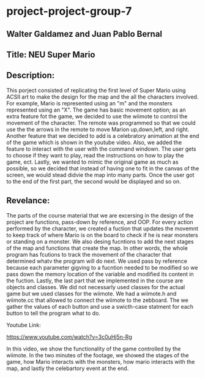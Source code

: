 # project-project-group-7

## Walter Galdamez and Juan Pablo Bernal 

## Title: NEU Super Mario

## Description:

This porject consisted of replicating the first level of Super Mario using ACSII art to make the design for the map and the all the characters involved. For example, Mario is represented using an "m" and the monsters represented using an "X". The game has basic movement option; as an extra feature fot the game, we decided to use the wiimote to control the movement of the character. The remote was programmed so that we could use the the arrows in the remote to move Marion up,down,left, and right. Another feature that we decided to add is a celebratory animation at the end of the game which is shown in the youtube video. Also, we added the feature to interact with the user with the command windown. The user gets to choose if they want to play, read the instructions on how to play the game, ect. Lastly, we wanted to mimic the original game as much as possible, so we decided that instead of having one to fit in the canvas of the screen, we would stead didvie the map into many parts. Once the user got to the end of the first part, the second would be displayed and so on.  

## Revelance:

The parts of the course material that we are excersing in the design of the project are functions, pass-down by reference, and OOP. For every action performed by the character, we created a fuction that updates the movemnt to keep track of where Mario is on the board to check if he is near monsters or standing on a monster. We also desing fucntions to add the next stages of the map and functions that create the map. In other words, the whole program has fcutions to track the movement of the character that determined whatv the program will do next. We used pass by reference because each parameter gigving to a fucntion needed to be modified so we pass down the memory location of the variable and modified its content in the fuction. Lastly, the last part that we implemented in the course are objects and classes. We did not necessarly used classes for the actual game but we used classes for the wiimote. We had a wiimote.h and wiimote.cc that allowed to connect the wiimote to the zebboard. The we gather the values of each button and use a swicth-case statment for each button to tell the program what to do.


Youtube Link:

https://www.youtube.com/watch?v=3c0uHj5n-Rg

In this video, we show the functionality of the game controlled by the wiimote. In the two minutes of the footage, we showed the stages of the game, how Mario interacts with the monsters, how mario interacts with the map, and lastly the celebartory event at the end.

